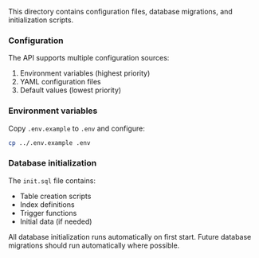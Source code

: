 This directory contains configuration files, database migrations, and initialization scripts.

### Configuration

The API supports multiple configuration sources:

1. Environment variables (highest priority)
2. YAML configuration files
3. Default values (lowest priority)

### Environment variables

Copy `.env.example` to `.env` and configure:

```bash
cp ../.env.example .env
```

### Database initialization

The `init.sql` file contains:

- Table creation scripts
- Index definitions
- Trigger functions
- Initial data (if needed)

All database initialization runs automatically on first start. Future database migrations should run automatically where possible.

